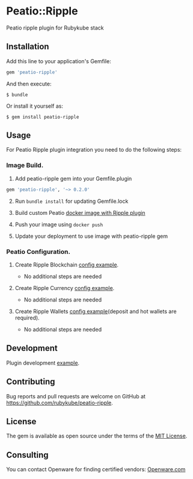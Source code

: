 # Peatio::Ripple

Peatio ripple plugin for Rubykube stack

## Installation

Add this line to your application's Gemfile:

```ruby
gem 'peatio-ripple'
```

And then execute:

    $ bundle

Or install it yourself as:

    $ gem install peatio-ripple

## Usage

For Peatio Ripple plugin integration you need to do the following steps:

### Image Build.

1. Add peatio-ripple gem into your Gemfile.plugin
```ruby
gem 'peatio-ripple', '~> 0.2.0'
```

2. Run `bundle install` for updating Gemfile.lock

3. Build custom Peatio [docker image with Ripple plugin](https://github.com/rubykube/peatio/blob/master/docs/plugins.md#build)

4. Push your image using `docker push`

5. Update your deployment to use image with peatio-ripple gem

### Peatio Configuration.

1. Create Ripple Blockchain [config example](../config/blockchains.yml).
    * No additional steps are needed

2. Create Ripple Currency [config example](../config/currencies.yml).
    * No additional steps are needed

3. Create Ripple Wallets [config example](../config/wallets.yml)(deposit and hot wallets are required).
    * No additional steps are needed


## Development

Plugin development [example](https://github.com/rubykube/peatio/blob/master/docs/coins/development.md).

## Contributing

Bug reports and pull requests are welcome on GitHub at https://github.com/rubykube/peatio-ripple.

## License

The gem is available as open source under the terms of the [MIT License](https://opensource.org/licenses/MIT).

## Consulting

You can contact Openware for finding certified vendors:
[Openware.com](https://www.openware.com)